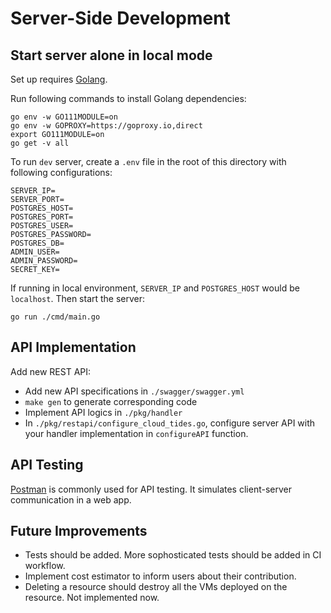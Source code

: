 # Server-Side Development

## Start server alone in local mode
Set up requires [Golang](https://golang.org/).

Run following commands to install Golang dependencies:
```
go env -w GO111MODULE=on
go env -w GOPROXY=https://goproxy.io,direct
export GO111MODULE=on
go get -v all
```

To run `dev` server, create a `.env` file in the root of this directory with following configurations:
```
SERVER_IP=
SERVER_PORT=
POSTGRES_HOST=
POSTGRES_PORT=
POSTGRES_USER=
POSTGRES_PASSWORD=
POSTGRES_DB=
ADMIN_USER=
ADMIN_PASSWORD=
SECRET_KEY=
```

If running in local environment, `SERVER_IP` and `POSTGRES_HOST` would be `localhost`. Then start the server:
```
go run ./cmd/main.go
```

## API Implementation

Add new REST API:
* Add new API specifications in `./swagger/swagger.yml`
* `make gen` to generate corresponding code
* Implement API logics in `./pkg/handler`
* In `./pkg/restapi/configure_cloud_tides.go`, configure server API with your handler implementation in `configureAPI` function.

## API Testing

[Postman](https://www.postman.com/) is commonly used for API testing. It simulates client-server communication in a web app.

## Future Improvements

- Tests should be added. More sophosticated tests should be added in CI workflow.
- Implement cost estimator to inform users about their contribution.
- Deleting a resource should destroy all the VMs deployed on the resource. Not implemented now.

